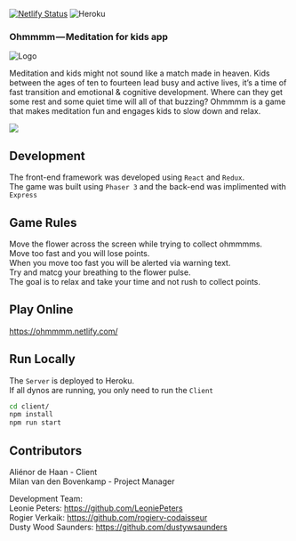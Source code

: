 [![Netlify Status](https://api.netlify.com/api/v1/badges/d6d9efe8-85d1-4cc8-9ad7-c2c5843a9179/deploy-status)](https://app.netlify.com/sites/ohmmmm/deploys)
![Heroku](https://heroku-badge.herokuapp.com/?app=ohmmmm&style=flat&svg=1&root=server/index.js)

### Ohmmmm — Meditation for kids app

![Logo](https://github.com/rogierv-codaisseur/ohmmmm/blob/dev/screenshots/ohmmmm.png)

Meditation and kids might not sound like a match made in heaven. Kids between the ages of ten to fourteen lead busy and active lives, it’s a time of fast transition and emotional & cognitive development. Where can they get some rest and some quiet time will all of that buzzing? Ohmmmm is a game that makes meditation fun and engages kids to slow down and relax.

![](https://github.com/rogierv-codaisseur/ohmmmm/blob/dev/screenshots/ohmmmm.gif)

## Development

The front-end framework was developed using `React` and `Redux`.<br />
The game was built using `Phaser 3` and the back-end was implimented with `Express`

## Game Rules

Move the flower across the screen while trying to collect ohmmmms.<br />
Move too fast and you will lose points.<br />
When you move too fast you will be alerted via warning text.<br />
Try and matcg your breathing to the flower pulse.<br />
The goal is to relax and take your time and not rush to collect points.

## Play Online

https://ohmmmm.netlify.com/

## Run Locally

The `Server` is deployed to Heroku. <br />
If all dynos are running, you only need to run the `Client`

```sh
cd client/
npm install
npm run start
```

## Contributors

Aliénor de Haan - Client<br />
Milan van den Bovenkamp - Project Manager

Development Team:<br />
Leonie Peters: https://github.com/LeoniePeters<br />
Rogier Verkaik: https://github.com/rogierv-codaisseur<br />
Dusty Wood Saunders: https://github.com/dustywsaunders

